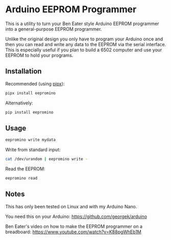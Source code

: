 # Arduino EEPROM Programmer

This is a utility to turn your Ben Eater style Arduino EEPROM programmer into a
general-purpose EEPROM programmer.

Unlike the original design you only have to program your Arduino once and then you can
read and write any data to the EEPROM via the serial interface. This is especially
useful if you plan to build a 6502 computer and use your EEPROM to hold your programs.

## Installation

Recommended (using [pipx](https://github.com/pipxproject/pipx)):

```sh
pipx install eepromino
```

Alternatively:

```sh
pip install eepromino
```

## Usage

```sh
eepromino write mydata
```

Write from standard input:

```sh
cat /dev/urandom | eepromino write -
```

Read the EEPROM:

```sh
eepromino read
```

## Notes

This has only been tested on Linux and with my Arduino Nano.

You need this on your Arduino: <https://github.com/georgek/arduino>

Ben Eater's video on how to make the EEPROM programmer on a breadboard:
<https://www.youtube.com/watch?v=K88pgWhEb1M>
